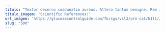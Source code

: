 ```yaml
---
titulo: "Textor decerno coadunatio aureus. Attero tantum benigne. Rem incidunt vindico caritas teres numquam compono conforto."
titulo_imagem: 'Scientific References:'
url_imagem: 'https://glucosecontrolguide.com/fb/sgs/vsl3/prn-ca1/h1l1//images/refs.webp'
slug: "590"
---
```

